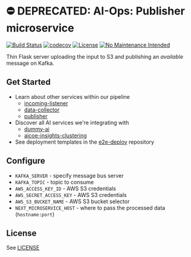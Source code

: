 # ⛔️ DEPRECATED: AI-Ops: Publisher microservice

[![Build Status](https://travis-ci.org/ManageIQ/aiops-publisher.svg?branch=master)](https://travis-ci.org/ManageIQ/aiops-publisher)
[![codecov](https://codecov.io/gh/ManageIQ/aiops-publisher/branch/master/graph/badge.svg)](https://codecov.io/gh/ManageIQ/aiops-publisher)
[![License](https://img.shields.io/badge/license-APACHE2-blue.svg)](https://www.apache.org/licenses/LICENSE-2.0.html)
[![No Maintenance Intended](http://unmaintained.tech/badge.svg)](http://unmaintained.tech/)

Thin Flask server uploading the input to S3 and publishing an *available* message on Kafka.

## Get Started

* Learn about other services within our pipeline
  - [incoming-listener](https://github.com/ManageIQ/aiops-incoming-listener)
  - [data-collector](https://github.com/ManageIQ/aiops-data-collector)
  - [publisher](https://github.com/ManageIQ/aiops-publisher)
* Discover all AI services we're integrating with
  - [dummy-ai](https://github.com/ManageIQ/aiops-dummy-ai-service)
  - [aicoe-insights-clustering](https://github.com/RedHatInsights/aicoe-insights-clustering)
* See deployment templates in the [e2e-deploy](https://github.com/RedHatInsights/e2e-deploy) repository

## Configure

* `KAFKA_SERVER` - specify message bus server
* `KAFKA_TOPIC` - topic to consume
* `AWS_ACCESS_KEY_ID` - AWS S3 credentials
* `AWS_SECRET_ACCESS_KEY` - AWS S3 credentials
* `AWS_S3_BUCKET_NAME` - AWS S3 bucket selector
* `NEXT_MICROSERVICE_HOST` - where to pass the processed data (`hostname:port`)

## License

See [LICENSE](LICENSE)

